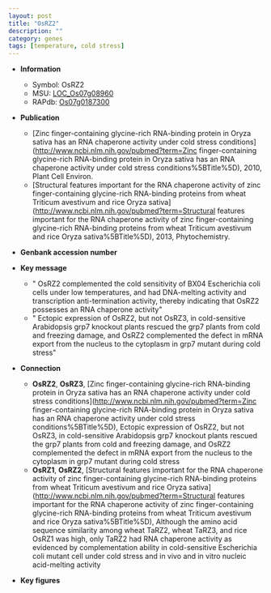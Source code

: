 ```yaml
---
layout: post
title: "OsRZ2"
description: ""
category: genes
tags: [temperature, cold stress]
---
```


* **Information**  
    + Symbol: OsRZ2  
    + MSU: [LOC_Os07g08960](http://rice.plantbiology.msu.edu/cgi-bin/ORF_infopage.cgi?orf=LOC_Os07g08960)  
    + RAPdb: [Os07g0187300](http://rapdb.dna.affrc.go.jp/viewer/gbrowse_details/irgsp1?name=Os07g0187300)  

* **Publication**  
    + [Zinc finger-containing glycine-rich RNA-binding protein in Oryza sativa has an RNA chaperone activity under cold stress conditions](http://www.ncbi.nlm.nih.gov/pubmed?term=Zinc finger-containing glycine-rich RNA-binding protein in Oryza sativa has an RNA chaperone activity under cold stress conditions%5BTitle%5D), 2010, Plant Cell Environ.
    + [Structural features important for the RNA chaperone activity of zinc finger-containing glycine-rich RNA-binding proteins from wheat Triticum avestivum and rice Oryza sativa](http://www.ncbi.nlm.nih.gov/pubmed?term=Structural features important for the RNA chaperone activity of zinc finger-containing glycine-rich RNA-binding proteins from wheat Triticum avestivum and rice Oryza sativa%5BTitle%5D), 2013, Phytochemistry.

* **Genbank accession number**  

* **Key message**  
    + " OsRZ2 complemented the cold sensitivity of BX04 Escherichia coli cells under low temperatures, and had DNA-melting activity and transcription anti-termination activity, thereby indicating that OsRZ2 possesses an RNA chaperone activity"
    + " Ectopic expression of OsRZ2, but not OsRZ3, in cold-sensitive Arabidopsis grp7 knockout plants rescued the grp7 plants from cold and freezing damage, and OsRZ2 complemented the defect in mRNA export from the nucleus to the cytoplasm in grp7 mutant during cold stress"

* **Connection**  
    + __OsRZ2__, __OsRZ3__, [Zinc finger-containing glycine-rich RNA-binding protein in Oryza sativa has an RNA chaperone activity under cold stress conditions](http://www.ncbi.nlm.nih.gov/pubmed?term=Zinc finger-containing glycine-rich RNA-binding protein in Oryza sativa has an RNA chaperone activity under cold stress conditions%5BTitle%5D),  Ectopic expression of OsRZ2, but not OsRZ3, in cold-sensitive Arabidopsis grp7 knockout plants rescued the grp7 plants from cold and freezing damage, and OsRZ2 complemented the defect in mRNA export from the nucleus to the cytoplasm in grp7 mutant during cold stress
    + __OsRZ1__, __OsRZ2__, [Structural features important for the RNA chaperone activity of zinc finger-containing glycine-rich RNA-binding proteins from wheat Triticum avestivum and rice Oryza sativa](http://www.ncbi.nlm.nih.gov/pubmed?term=Structural features important for the RNA chaperone activity of zinc finger-containing glycine-rich RNA-binding proteins from wheat Triticum avestivum and rice Oryza sativa%5BTitle%5D),  Although the amino acid sequence similarity among wheat TaRZ2, wheat TaRZ3, and rice OsRZ1 was high, only TaRZ2 had RNA chaperone activity as evidenced by complementation ability in cold-sensitive Escherichia coli mutant cell under cold stress and in vivo and in vitro nucleic acid-melting activity

* **Key figures**  



